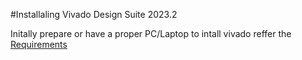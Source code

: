 #Installaling Vivado Design Suite 2023.2

Initally prepare or have a proper PC/Laptop to intall vivado reffer the [Requirements](https://docs.amd.com/r/en-US/ug973-vivado-release-notes-install-license/Requirements-and-Setup)
